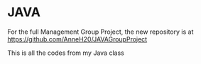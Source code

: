# JAVA
For the full Management Group Project, the new repository is at https://github.com/AnneH20/JAVAGroupProject

This is all the codes from my Java class
